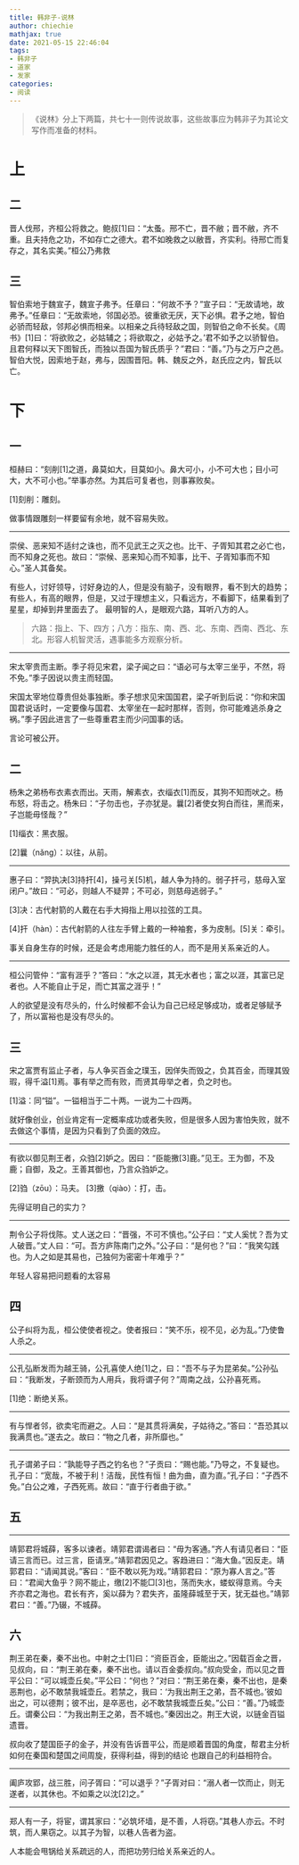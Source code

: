 ```yaml
---
title: 韩非子-说林
author: chiechie
mathjax: true
date: 2021-05-15 22:46:04
tags: 
- 韩非子
- 道家
- 发家
categories: 
- 阅读
---
```

> 《说林》分上下两篇，共七十一则传说故事，这些故事应为韩非子为其论文写作而准备的材料。


# 上
## 二

晋人伐邢，齐桓公将救之。鲍叔[1]曰：“太蚤。邢不亡，晋不敝；晋不敝，齐不重。且夫持危之功，不如存亡之德大。君不如晚救之以敝晋，齐实利。待邢亡而复存之，其名实美。”桓公乃弗救

## 三

智伯索地于魏宣子，魏宣子弗予。任章曰：“何故不予？”宣子曰：“无故请地，故弗予。”任章曰：“无故索地，邻国必恐。彼重欲无厌，天下必惧。君予之地，智伯必骄而轻敌，邻邦必惧而相亲。以相亲之兵待轻敌之国，则智伯之命不长矣。《周书》[1]曰：‘将欲败之，必姑辅之；将欲取之，必姑予之。’君不如予之以骄智伯。且君何释以天下图智氏，而独以吾国为智氏质乎？”君曰：“善。”乃与之万户之邑。智伯大悦，因索地于赵，弗与，因围晋阳。韩、魏反之外，赵氏应之内，智氏以亡。


# 下
## 一


桓赫曰：“刻削[1]之道，鼻莫如大，目莫如小。鼻大可小，小不可大也；目小可大，大不可小也。”举事亦然。为其后可复者也，则事寡败矣。

[1]刻削：雕刻。

做事情跟雕刻一样要留有余地，就不容易失败。

-----

崇侯、恶来知不适纣之诛也，而不见武王之灭之也。比干、子胥知其君之必亡也，而不知身之死也。故曰：“崇候、恶来知心而不知事，比干、子胥知事而不知心。”圣人其备矣。

有些人，讨好领导，讨好身边的人，但是没有脑子，没有眼界，看不到大的趋势；
有些人，有高的眼界，但是，又过于理想主义，只看远方，不看脚下，结果看到了星星，却掉到井里面去了。
最明智的人，是眼观六路，耳听八方的人。

> 六路：指上、下、四方；八方：指东、南、西、北、东南、西南、西北、东北。形容人机智灵活，遇事能多方观察分析。


-----

宋太宰贵而主断。季子将见宋君，梁子闻之曰：“语必可与太宰三坐乎，不然，将不免。”季子因说以贵主而轻国。

宋国太宰地位尊贵但处事独断。季子想求见宋国国君，梁子听到后说：“你和宋国国君说话时，一定要像与国君、太宰坐在一起时那样，否则，你可能难逃杀身之祸。”季子因此进言了一些尊重君主而少问国事的话。

言论可被公开。



## 二

杨朱之弟杨布衣素衣而出。天雨，解素衣，衣缁衣[1]而反，其狗不知而吠之。杨布怒，将击之。杨朱曰：“子勿击也，子亦犹是。曩[2]者使女狗白而往，黑而来，子岂能毋怪哉？”

[1]缁衣：黑衣服。

[2]曩（nǎng）：以往，从前。

-----

惠子曰：“羿执决[3]持扞[4]，操弓关[5]机，越人争为持的。弱子扞弓，慈母入室闭户。”故曰：“可必，则越人不疑羿；不可必，则慈母逃弱子。”

[3]决：古代射箭的人戴在右手大拇指上用以拉弦的工具。

[4]扞（hàn）：古代射箭的人往左手臂上戴的一种袖套，多为皮制。[5]关：牵引。

事关自身生存的时候，还是会考虑用能力胜任的人，而不是用关系亲近的人。

-----

桓公问管仲：“富有涯乎？”答曰：“水之以涯，其无水者也；富之以涯，其富已足者也。人不能自止于足，而亡其富之涯乎！”

人的欲望是没有尽头的，什么时候都不会认为自己已经足够成功，或者足够赋予了，所以富裕也是没有尽头的。


## 三

宋之富贾有监止子者，与人争买百金之璞玉，因佯失而毁之，负其百金，而理其毁瑕，得千溢[1]焉。事有举之而有败，而贤其毋举之者，负之时也。

[1]溢：同“镒”。一镒相当于二十两。一说为二十四两。

就好像创业，创业肯定有一定概率成功或者失败，但是很多人因为害怕失败，就不去做这个事情，是因为只看到了负面的效应。

-----

有欲以御见荆王者，众驺[2]妒之。因曰：“臣能撽[3]鹿。”见王。王为御，不及鹿；自御，及之。王善其御也，乃言众驺妒之。

[2]驺（zōu）：马夫。 
[3]撽（qiào）：打，击。

先得证明自己的实力？

-----

荆令公子将伐陈。丈人送之曰：“晋强，不可不慎也。”公子曰：“丈人奚忧？吾为丈人破晋。”丈人曰：“可。吾方庐陈南门之外。”公子曰：“是何也？”曰：“我笑勾践也。为人之如是其易也，己独何为密密十年难乎？”

年轻人容易把问题看的太容易


## 四

公子纠将为乱，桓公使使者视之。使者报曰：“笑不乐，视不见，必为乱。”乃使鲁人杀之。

-----

公孔弘断发而为越王骑，公孔喜使人绝[1]之，曰：“吾不与子为昆弟矣。”公孙弘曰：“我断发，子断颈而为人用兵，我将谓子何？”周南之战，公孙喜死焉。

[1]绝：断绝关系。


-----

有与悍者邻，欲卖宅而避之。人曰：“是其贯将满矣，子姑待之。”答曰：“吾恐其以我满贯也。”遂去之。故曰：“物之几者，非所靡也。”


-----


孔子谓弟子曰：“孰能导子西之钓名也？”子贡曰：“赐也能。”乃导之，不复疑也。孔子曰：“宽哉，不被于利！洁哉，民性有恒！曲为曲，直为直。”孔子曰：“子西不免。”白公之难，子西死焉。故曰：“直于行者曲于欲。”


## 五


-----
靖郭君将城薛，客多以谏者。靖郭君谓谒者曰：“毋为客通。”齐人有请见者曰：“臣请三言而已。过三言，臣请烹。”靖郭君因见之。客趋进曰：“海大鱼。”因反走。靖郭君曰：“请闻其说。”客曰：“臣不敢以死为戏。”靖郭君曰：“原为寡人言之。”答曰：“君闻大鱼乎？网不能止，缴[2]不能□[3]也，荡而失水，蝼蚁得意焉。今夫齐亦君之海也。君长有齐，奚以薛为？君失齐，虽隆薛城至于天，犹无益也。”靖郭君曰：“善。”乃辍，不城薛。

## 六

荆王弟在秦，秦不出也。中射之士[1]曰：“资臣百金，臣能出之。”因载百金之晋，见叔向，曰：“荆王弟在秦，秦不出也。请以百金委叔向。”叔向受金，而以见之晋平公曰：“可以城壶丘矣。”平公曰：“何也？”对曰：“荆王弟在秦，秦不出也，是秦恶荆也，必不敢禁我城壶丘。若禁之，我曰：‘为我出荆王之弟，吾不城也。’彼如出之，可以德荆；彼不出，是卒恶也，必不敢禁我城壶丘矣。”公曰：“善。”乃城壶丘。谓秦公曰：“为我出荆王之弟，吾不城也。”秦因出之。荆王大说，以链金百镒遗晋。


叔向收了楚国臣子的金子，并没有告诉晋平公，而是顺着晋国的角度，帮君主分析如何在秦国和楚国之间周旋，获得利益，得到的结论 也跟自己的利益相符合。

-----

阖庐攻郢，战三胜，问子胥曰：“可以退乎？”子胥对曰：“溺人者一饮而止，则无遂者，以其休也。不如乘之以沈[2]之。”

-----

郑人有一子，将宦，谓其家曰：“必筑坏墙，是不善，人将窃。”其巷人亦云。不时筑，而人果窃之。以其子为智，以巷人告者为盗。

人本能会甩锅给关系疏远的人，而把功劳归给关系亲近的人。